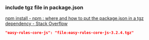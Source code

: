 ### include tgz file in package.json 


[npm install - npm : where and how to put the package.json in a tgz dependency - Stack Overflow](https://stackoverflow.com/questions/56589545/npm-where-and-how-to-put-the-package-json-in-a-tgz-dependency "npm install - npm : where and how to put the package.json in a tgz dependency - Stack Overflow")


 

```json
"easy-rules-core-js": "file:easy-rules-core-js-3.2.4.tgz"


```

